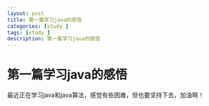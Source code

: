 ```yaml
---
layout: post
title: 第一篇学习java的感悟
categories: [study ]
tags: [study ]
description: 第一篇学习java的感悟
---
```


# 第一篇学习java的感悟

最近正在学习java和java算法，感觉有些困难，但也要坚持下去，加油啊！
